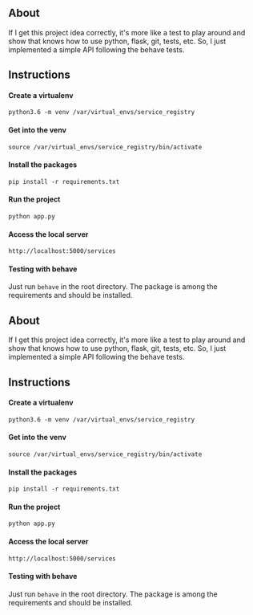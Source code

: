 ## About

If I get this project idea correctly, it's more like a test to play around and show that knows how to use python, flask, git, tests, etc.
So, I just implemented a simple API following the behave tests.

## Instructions

#### Create a virtualenv
```python3.6 -m venv /var/virtual_envs/service_registry```

#### Get into the venv
```source /var/virtual_envs/service_registry/bin/activate```

#### Install the packages
```pip install -r requirements.txt```

#### Run the project
```python app.py```

#### Access the local server
```http://localhost:5000/services```

#### Testing with behave
Just run `behave` in the root directory. The package is among the requirements and should be installed.

## About

If I get this project idea correctly, it's more like a test to play around and show that knows how to use python, flask, git, tests, etc.
So, I just implemented a simple API following the behave tests.

## Instructions

#### Create a virtualenv
```python3.6 -m venv /var/virtual_envs/service_registry```

#### Get into the venv
```source /var/virtual_envs/service_registry/bin/activate```

#### Install the packages
```pip install -r requirements.txt```

#### Run the project
```python app.py```

#### Access the local server
```http://localhost:5000/services```

#### Testing with behave
Just run `behave` in the root directory. The package is among the requirements and should be installed.

